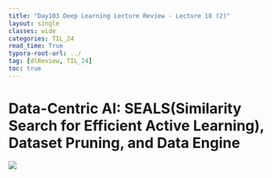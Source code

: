 ```yaml
---
title: "Day103 Deep Learning Lecture Review - Lecture 18 (2)"
layout: single
classes: wide
categories: TIL_24
read_time: True
typora-root-url: ../
tag: [dlReview, TIL_24]
toc: true 
---
```


# Data-Centric AI: SEALS(Similarity Search for Efficient Active Learning), Dataset Pruning, and Data Engine

<img src="/blog/images/2024-12-09-TIL24_Day103_DL/DAC8C068-1943-4123-AD4C-09C1F6368AD2_1_105_c.jpeg">

